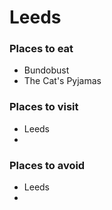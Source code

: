 # Leeds

### Places to eat
- Bundobust
- The Cat's Pyjamas
### Places to visit
- Leeds
-
### Places to avoid
- Leeds
-
